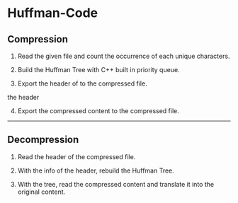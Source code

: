 # Huffman-Code

## Compression
1. Read the given file and count the occurrence of each unique characters.

2. Build the Huffman Tree with C++ built in priority queue.

3. Export the header of to the compressed file.

  the header

4. Export the compressed content to the compressed file.

---

## Decompression
1. Read the header of the compressed file.

2. With the info of the header, rebuild the Huffman Tree.

3. With the tree, read the compressed content and translate it into the original content.

